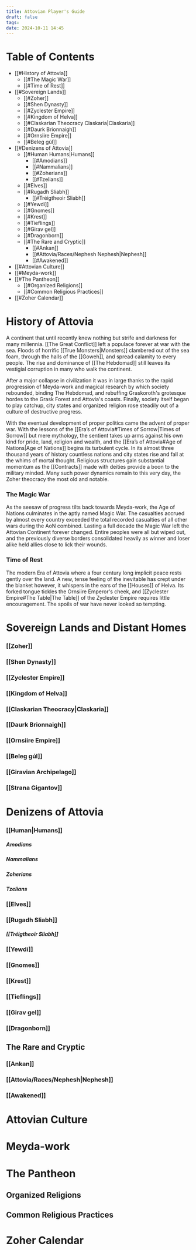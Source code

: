 ```yaml
---
title: Attovian Player's Guide
draft: false
tags: 
date: 2024-10-11 14:45
---
```

# Table of Contents
- [[#History of Attovia]]
	- [[#The Magic War]]
	- [[#Time of Rest]]
- [[#Sovereign Lands]]
	- [[#Zoher]]
	- [[#Shen Dynasty]]
	- [[#Zyclester Empire]]
	- [[#Kingdom of Helva]]
	- [[#Claskarian Theocracy Claskaria|Claskaria]]
	- [[#Daurk Brionnaigh]]
	- [[#Ornsiire Empire]]
	- [[#Beleg gúl]]
- [[#Denizens of Attovia]]
	- [[#Human Humans|Humans]]
		- [[#Amodians]]
		- [[#Nammalians]]
		- [[#Zoherians]]
		- [[#Tzelians]]
	- [[#Elves]]
	- [[#Rugadh Sliabh]]
		- [[#Tréigtheoir Sliabh]]
	- [[#Yewdi]]
	- [[#Gnomes]]
	- [[#Krest]]
	- [[#Tieflings]]
	- [[#Girav gel]]
	- [[#Dragonborn]]
	- [[#The Rare and Cryptic]]
		- [[#Ankan]]
		- [[#Attovia/Races/Nephesh Nephesh|Nephesh]]
		- [[#Awakened]]
- [[#Attovian Culture]]
- [[#Meyda-work]]
- [[#The Pantheon]]
	- [[#Organized Religions]]
	- [[#Common Religious Practices]]
- [[#Zoher Calendar]]
# History of Attovia
A continent that until recently knew nothing but strife and darkness for many millennia. [[The Great Conflict]] left a populace forever at war with the sea. Floods of horrific [[True Monsters|Monsters]] clambered out of the sea foam, through the halls of the [[Goweh]], and spread calamity to every people. The rise and dominance of [[The Hebdomad]] still leaves its vestigial corruption in many who walk the continent.

After a major collapse in civilization it was in large thanks to the rapid progression of Meyda-work and magical research by which society rebounded, binding The Hebdomad, and rebuffing Graskoroth's grotesque hordes to the Grask Forest and Attovia's coasts. Finally, society itself began to play catchup, city states and organized religion rose steadily out of a culture of destructive progress.

With the eventual development of proper politics came the advent of proper war. With the lessons of the [[Era’s of Attovia#Times of Sorrow|Times of Sorrow]] but mere mythology, the sentient takes up arms against his own kind for pride, land, religion and wealth, and the [[Era’s of Attovia#Age of Nations|Age of Nations]] begins its turbulent cycle. In its almost three thousand years of history countless nations and city states rise and fall at the whims of mortal thought. Religious structures gain substantial momentum as the [[Contracts]] made with deities provide a boon to the military minded. Many such power dynamics remain to this very day, the Zoher theocracy the most old and notable.
### The Magic War
As the seesaw of progress tilts back towards Meyda-work, the Age of Nations culminates in the aptly named Magic War. The casualties accrued by almost every country exceeded the total recorded casualties of all other wars during the AoN combined. Lasting a full decade the Magic War left the Attovian Continent forever changed. Entire peoples were all but wiped out, and the previously diverse borders consolidated heavily as winner and loser alike held allies close to lick their wounds.
### Time of Rest
The modern Era of Attovia where a four century long implicit peace rests gently over the land. A new, tense feeling of the inevitable has crept under the blanket however, it whispers in the ears of the [[Houses]] of Helva. Its forked tongue tickles the Ornsiire Emperor's cheek, and [[Zyclester Empire#The Table|The Table]] of the Zyclester Empire requires little encouragement. The spoils of war have never looked so tempting.
# Sovereign Lands and Distant Homes
### [[Zoher]]
### [[Shen Dynasty]]
### [[Zyclester Empire]]
### [[Kingdom of Helva]]
### [[Claskarian Theocracy|Claskaria]]
### [[Daurk Brionnaigh]]
### [[Ornsiire Empire]]
### [[Beleg gúl]]
### [[Giravian Archipelago]]
### [[Strana Gigantov]]
# Denizens of Attovia
### [[Human|Humans]]
##### Amodians
##### Nammalians
##### Zoherians
##### Tzelians
### [[Elves]]
### [[Rugadh Sliabh]]
##### [[Tréigtheoir Sliabh]]
### [[Yewdi]]
### [[Gnomes]]
### [[Krest]]
### [[Tieflings]]
### [[Girav gel]]
### [[Dragonborn]]
## The Rare and Cryptic
### [[Ankan]]
### [[Attovia/Races/Nephesh|Nephesh]]
### [[Awakened]]
# Attovian Culture
# Meyda-work
# The Pantheon
## Organized Religions
## Common Religious Practices
# Zoher Calendar
